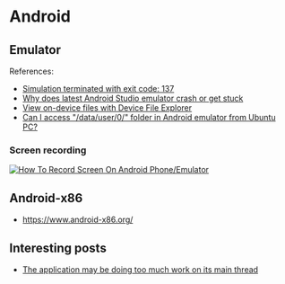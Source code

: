 # Android

## Emulator

References:

- [Simulation terminated with exit code: 137](https://groups.google.com/g/omnetpp/c/eKmyPJn_XO8?pli=1)
- [Why does latest Android Studio emulator crash or get stuck](https://stackoverflow.com/questions/71336224/why-does-latest-android-studio-emulator-crash-or-get-stuck)
- [View on-device files with Device File Explorer](https://developer.android.com/studio/debug/device-file-explorer)
- [Can I access "/data/user/0/" folder in Android emulator from Ubuntu PC?](https://android.stackexchange.com/questions/235976/can-i-access-data-user-0-folder-in-android-emulator-from-ubuntu-pc)

### Screen recording

[![How To Record Screen On Android Phone/Emulator](https://img.youtube.com/vi/4p75OwgE-Yg/0.jpg)](https://www.youtube.com/watch?v=4p75OwgE-Yg)

## Android-x86

- https://www.android-x86.org/

## Interesting posts

- [The application may be doing too much work on its main thread](https://stackoverflow.com/questions/14678593/the-application-may-be-doing-too-much-work-on-its-main-thread)
